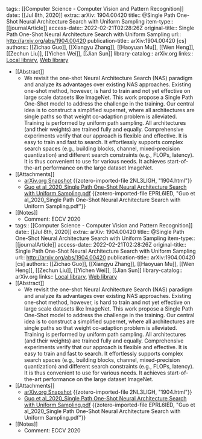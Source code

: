 tags:: [[Computer Science - Computer Vision and Pattern Recognition]]
date:: [[Jul 8th, 2020]]
extra:: arXiv: 1904.00420
title:: @Single Path One-Shot Neural Architecture Search with Uniform Sampling
item-type:: [[journalArticle]]
access-date:: 2022-02-21T02:28:26Z
original-title:: Single Path One-Shot Neural Architecture Search with Uniform Sampling
url:: http://arxiv.org/abs/1904.00420
publication-title:: arXiv:1904.00420 [cs]
authors:: [[Zichao Guo]], [[Xiangyu Zhang]], [[Haoyuan Mu]], [[Wen Heng]], [[Zechun Liu]], [[Yichen Wei]], [[Jian Sun]]
library-catalog:: arXiv.org
links:: [Local library](zotero://select/library/items/NQKQWBDV), [Web library](https://www.zotero.org/users/9063164/items/NQKQWBDV)
- [[Abstract]]
	- We revisit the one-shot Neural Architecture Search (NAS) paradigm and analyze its advantages over existing NAS approaches. Existing one-shot method, however, is hard to train and not yet effective on large scale datasets like ImageNet. This work propose a Single Path One-Shot model to address the challenge in the training. Our central idea is to construct a simplified supernet, where all architectures are single paths so that weight co-adaption problem is alleviated. Training is performed by uniform path sampling. All architectures (and their weights) are trained fully and equally. Comprehensive experiments verify that our approach is flexible and effective. It is easy to train and fast to search. It effortlessly supports complex search spaces (e.g., building blocks, channel, mixed-precision quantization) and different search constraints (e.g., FLOPs, latency). It is thus convenient to use for various needs. It achieves start-of-the-art performance on the large dataset ImageNet.
- [[Attachments]]
	- [arXiv.org Snapshot](https://arxiv.org/abs/1904.00420) {{zotero-imported-file 2NL3LIGH, "1904.html"}}
	- [Guo et al_2020_Single Path One-Shot Neural Architecture Search with Uniform Sampling.pdf](https://arxiv.org/pdf/1904.00420.pdf) {{zotero-imported-file EPRL6IED, "Guo et al_2020_Single Path One-Shot Neural Architecture Search with Uniform Sampling.pdf"}}
- [[Notes]]
	- Comment: ECCV 2020
- tags:: [[Computer Science - Computer Vision and Pattern Recognition]]
  date:: [[Jul 8th, 2020]]
  extra:: arXiv: 1904.00420
  title:: @Single Path One-Shot Neural Architecture Search with Uniform Sampling
  item-type:: [[journalArticle]]
  access-date:: 2022-02-21T02:28:26Z
  original-title:: Single Path One-Shot Neural Architecture Search with Uniform Sampling
  url:: http://arxiv.org/abs/1904.00420
  publication-title:: arXiv:1904.00420 [cs]
  authors:: [[Zichao Guo]], [[Xiangyu Zhang]], [[Haoyuan Mu]], [[Wen Heng]], [[Zechun Liu]], [[Yichen Wei]], [[Jian Sun]]
  library-catalog:: arXiv.org
  links:: [Local library](zotero://select/library/items/NQKQWBDV), [Web library](https://www.zotero.org/users/9063164/items/NQKQWBDV)
- [[Abstract]]
	- We revisit the one-shot Neural Architecture Search (NAS) paradigm and analyze its advantages over existing NAS approaches. Existing one-shot method, however, is hard to train and not yet effective on large scale datasets like ImageNet. This work propose a Single Path One-Shot model to address the challenge in the training. Our central idea is to construct a simplified supernet, where all architectures are single paths so that weight co-adaption problem is alleviated. Training is performed by uniform path sampling. All architectures (and their weights) are trained fully and equally. Comprehensive experiments verify that our approach is flexible and effective. It is easy to train and fast to search. It effortlessly supports complex search spaces (e.g., building blocks, channel, mixed-precision quantization) and different search constraints (e.g., FLOPs, latency). It is thus convenient to use for various needs. It achieves start-of-the-art performance on the large dataset ImageNet.
- [[Attachments]]
	- [arXiv.org Snapshot](https://arxiv.org/abs/1904.00420) {{zotero-imported-file 2NL3LIGH, "1904.html"}}
	- [Guo et al_2020_Single Path One-Shot Neural Architecture Search with Uniform Sampling.pdf](https://arxiv.org/pdf/1904.00420.pdf) {{zotero-imported-file EPRL6IED, "Guo et al_2020_Single Path One-Shot Neural Architecture Search with Uniform Sampling.pdf"}}
- [[Notes]]
	- Comment: ECCV 2020